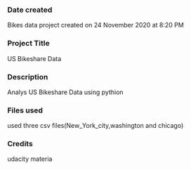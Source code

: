 ### Date created
Bikes data project created on 24 November 2020 at 8:20 PM

### Project Title
US Bikeshare Data

### Description
Analys US Bikeshare Data using pythion

### Files used
used three csv files(New_York_city,washington and chicago)

### Credits
udacity materia

